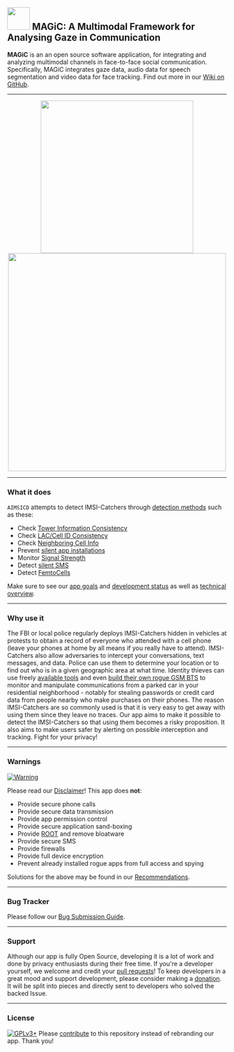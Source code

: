 
## <img src="https://raw.github.com/ulkursln/MAGiC/master/MAGiC/images/icon_shrinked.png" width="52" height="52"/> MAGiC: A Multimodal Framework for Analysing Gaze in Communication 

**MAGiC** is an an open source software application, for integrating and analyzing multimodal channels in face-to-face social communication. Specifically, MAGiC integrates gaze data, audio data for speech segmentation and video data for face tracking. Find out more in our [Wiki on GitHub](https://github.com/CellularPrivacy/Android-IMSI-Catcher-Detector/wiki).

---
<p align="center">
<img src="https://raw.github.com/ulkursln/MAGiC/master/MAGiC/images/AOI.png" width="350"/> <img src="https://raw.github.com/ulkursln/MAGiC/master/MAGiC/images/speechAnnotation.png" width="500"/>
</p>

---

### What it does

`AIMSICD` attempts to detect IMSI-Catchers through [detection methods](https://github.com/CellularPrivacy/Android-IMSI-Catcher-Detector/issues/230) such as these:
    
* Check [Tower Information Consistency](https://github.com/CellularPrivacy/Android-IMSI-Catcher-Detector/issues/253)
* Check [LAC/Cell ID Consistency](https://github.com/CellularPrivacy/Android-IMSI-Catcher-Detector/issues/91)
* Check [Neighboring Cell Info](https://github.com/CellularPrivacy/Android-IMSI-Catcher-Detector/issues/264)
* Prevent [silent app installations](https://github.com/CellularPrivacy/Android-IMSI-Catcher-Detector/issues/151)
* Monitor [Signal Strength](https://github.com/CellularPrivacy/Android-IMSI-Catcher-Detector/issues/97)
* Detect [silent SMS](https://github.com/CellularPrivacy/Android-IMSI-Catcher-Detector/wiki/glossary-of-terms#silent-sms)
* Detect [FemtoCells](https://github.com/CellularPrivacy/Android-IMSI-Catcher-Detector/issues/6)

Make sure to see our [app goals](https://github.com/CellularPrivacy/Android-IMSI-Catcher-Detector/wiki/Development-Status#application-goals) and [development status](https://github.com/CellularPrivacy/Android-IMSI-Catcher-Detector/wiki/Development-Status) as well as [technical overview](https://github.com/CellularPrivacy/Android-IMSI-Catcher-Detector/wiki/Technical-Overview).

---

### Why use it

The FBI or local police regularly deploys IMSI-Catchers hidden in vehicles at protests to obtain a record of everyone who attended with a cell phone (leave your phones at home by all means if you really have to attend). IMSI-Catchers also allow adversaries to intercept your conversations, text messages, and data. Police can use them to determine your location or to find out who is in a given geographic area at what time. Identity thieves can use freely [available tools](http://www.nsaplayset.org/) and even [build their own rogue GSM BTS](https://evilsocket.net/2016/03/31/how-to-build-your-own-rogue-gsm-bts-for-fun-and-profit/) to monitor and manipulate communications from a parked car in your residential neighborhood - notably for stealing passwords or credit card data from people nearby who make purchases on their phones. The reason IMSI-Catchers are so commonly used is that it is very easy to get away with using them since they leave no traces. Our app aims to make it possible to detect the IMSI-Catchers so that using them becomes a risky proposition. It also aims to make users safer by alerting on possible interception and tracking. Fight for your privacy!

---

### Warnings

[![Warning](https://spideroak.com/share/IFEU2U2JINCA/GitHub/home/SecUpwN/SpiderOak/DOCUMENTATION/Warning.png)](https://github.com/CellularPrivacy/Android-IMSI-Catcher-Detector/wiki/Development-Status)

Please read our [Disclaimer](https://github.com/CellularPrivacy/Android-IMSI-Catcher-Detector/blob/master/DISCLAIMER)! This app does **not**:

* Provide secure phone calls
* Provide secure data transmission
* Provide app permission control
* Provide secure application sand-boxing
* Provide [ROOT](http://www.xda-developers.com/root) and remove bloatware
* Provide secure SMS
* Provide firewalls
* Provide full device encryption
* Prevent already installed rogue apps from full access and spying

Solutions for the above may be found in our [Recommendations](https://github.com/CellularPrivacy/Android-IMSI-Catcher-Detector/wiki/Recommendations).

---

### Bug Tracker

Please follow our [Bug Submission Guide](https://github.com/CellularPrivacy/Android-IMSI-Catcher-Detector/blob/development/CONTRIBUTING.md#debugging).

---

### Support

Although our app is fully Open Source, developing it is a lot of work and done by privacy enthusiasts during their free time. If you're a developer yourself, we welcome and credit your [pull requests](https://help.github.com/articles/using-pull-requests/)! To keep developers in a great mood and support development, please consider making a [donation](https://github.com/CellularPrivacy/Android-IMSI-Catcher-Detector/wiki/Donations). It will be split into pieces and directly sent to developers who solved the backed Issue.

---

### License

[![GPLv3+](http://gplv3.fsf.org/gplv3-127x51.png)](https://github.com/CellularPrivacy/Android-IMSI-Catcher-Detector/blob/master/LICENSE)
Please [contribute](https://github.com/CellularPrivacy/Android-IMSI-Catcher-Detector/blob/development/.github/CONTRIBUTING.md) to this repository instead of rebranding our app. Thank you!
